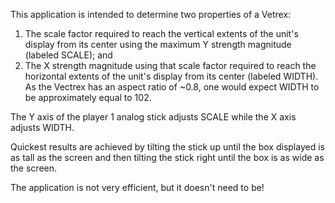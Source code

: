  This application is intended to determine two properties of a Vetrex:
 1. The scale factor required to reach the vertical extents of the unit's display from its center using the maximum Y strength magnitude (labeled SCALE); and
 2. The X strength magnitude using that scale factor required to reach the horizontal extents of the unit's display from its center (labeled WIDTH).
 As the Vectrex has an aspect ratio of ~0.8, one would expect WIDTH to be approximately equal to 102.
 
 The Y axis of the player 1 analog stick adjusts SCALE while the X axis adjusts WIDTH.
 
 Quickest results are achieved by tilting the stick up until the box displayed is as tall as the screen and then tilting the stick right until the box is as wide as the screen.
 
 The application is not very efficient, but it doesn't need to be!